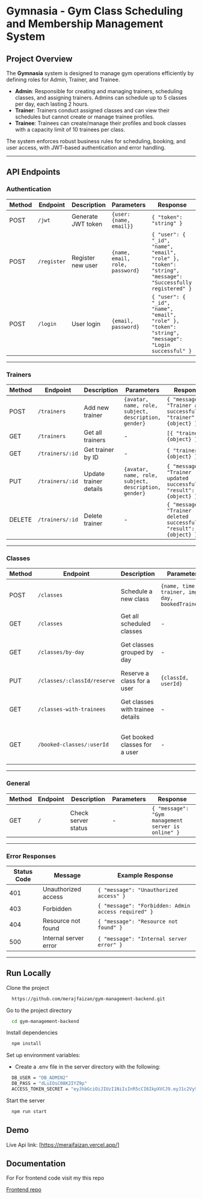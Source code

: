 # Gymnasia - Gym Class Scheduling and Membership Management System

## Project Overview

The **Gymnasia** system is designed to manage gym operations efficiently by defining roles for Admin, Trainer, and Trainee.

- **Admin**: Responsible for creating and managing trainers, scheduling classes, and assigning trainers. Admins can schedule up to 5 classes per day, each lasting 2 hours.
- **Trainer**: Trainers conduct assigned classes and can view their schedules but cannot create or manage trainee profiles.
- **Trainee**: Trainees can create/manage their profiles and book classes with a capacity limit of 10 trainees per class.

The system enforces robust business rules for scheduling, booking, and user access, with JWT-based authentication and error handling.

---

## **API Endpoints**

### **Authentication**

| Method | Endpoint    | Description        | Parameters                      | Response                                                                                                  |
| ------ | ----------- | ------------------ | ------------------------------- | --------------------------------------------------------------------------------------------------------- |
| POST   | `/jwt`      | Generate JWT token | `{user: {name, email}}`         | `{ "token": "string" }`                                                                                   |
| POST   | `/register` | Register new user  | `{name, email, role, password}` | `{ "user": { "_id", "name", "email", "role" }, "token": "string", "message": "Successfully registered" }` |
| POST   | `/login`    | User login         | `{email, password}`             | `{ "user": { "_id", "name", "email", "role" }, "token": "string", "message": "Login successful" }`        |

---

### **Trainers**

| Method | Endpoint        | Description            | Parameters                                           | Response                                                            |
| ------ | --------------- | ---------------------- | ---------------------------------------------------- | ------------------------------------------------------------------- |
| POST   | `/trainers`     | Add new trainer        | `{avatar, name, role, subject, description, gender}` | `{ "message": "Trainer added successfully", "trainer": {object} }`  |
| GET    | `/trainers`     | Get all trainers       | -                                                    | `[{ "trainer": {object} }]`                                         |
| GET    | `/trainers/:id` | Get trainer by ID      | -                                                    | `{ "trainer": {object} }`                                           |
| PUT    | `/trainers/:id` | Update trainer details | `{avatar, name, role, subject, description, gender}` | `{ "message": "Trainer updated successfully", "result": {object} }` |
| DELETE | `/trainers/:id` | Delete trainer         | -                                                    | `{ "message": "Trainer deleted successfully", "result": {object} }` |

---

### **Classes**

| Method | Endpoint                    | Description                      | Parameters                                        | Response                                                                      |
| ------ | --------------------------- | -------------------------------- | ------------------------------------------------- | ----------------------------------------------------------------------------- |
| POST   | `/classes`                  | Schedule a new class             | `{name, time, trainer, img, day, bookedTrainees}` | `{ "message": "Class scheduled successfully", "result": {object} }`           |
| GET    | `/classes`                  | Get all scheduled classes        | -                                                 | `[{ "class": {object} }]`                                                     |
| GET    | `/classes/by-day`           | Get classes grouped by day       | -                                                 | `{ "day": [{ "class": {object}, "trainer": {object} }] }`                     |
| PUT    | `/classes/:classId/reserve` | Reserve a class for a user       | `{classId, userId}`                               | `{ "message": "Class reserved successfully" }`                                |
| GET    | `/classes-with-trainees`    | Get classes with trainee details | -                                                 | `[{ "class": {object}, "bookedTrainees": [{ "user": {object} }] }]`           |
| GET    | `/booked-classes/:userId`   | Get booked classes for a user    | -                                                 | `[{ "class": {object}, "trainer": { "name": "string", "email": "string" } }]` |

---

### **General**

| Method | Endpoint | Description         | Parameters | Response                                           |
| ------ | -------- | ------------------- | ---------- | -------------------------------------------------- |
| GET    | `/`      | Check server status | -          | `{ "message": "Gym management server is online" }` |

---

### **Error Responses**

| Status Code | Message               | Example Response                                    |
| ----------- | --------------------- | --------------------------------------------------- |
| 401         | Unauthorized access   | `{ "message": "Unauthorized access" }`              |
| 403         | Forbidden             | `{ "message": "Forbidden: Admin access required" }` |
| 404         | Resource not found    | `{ "message": "Resource not found" }`               |
| 500         | Internal server error | `{ "message": "Internal server error" }`            |

---

## Run Locally

Clone the project

```bash
  https://github.com/merajfaizan/gym-management-backend.git
```

Go to the project directory

```bash
  cd gym-management-backend
```

Install dependencies

```bash
  npm install
```

Set up environment variables:

- Create a .env file in the server directory with the following:

```bash
  DB_USER = "DB_ADMIN2"
  DB_PASS = "dLuIOsC08K2IYZ9p"
  ACCESS_TOKEN_SECRET = "eyJhbGciOiJIUzI1NiIsInR5cCI6IkpXVCJ9.eyJ1c2VySWQiOiIxMjM0NSIsInVzZXJuYW1lIjoiZXhhbXBsZVVzZXIiLCJpYXQiOjE2NTk1MjI3NjYsImV4cCI6MTY1OTUyMzE2Nn0.s8qDbfEj6Gz8oZ0Fys96J7gHo_5zKRYgD6pQwHlP9Yk"


```

Start the server

```bash
  npm run start
```

## Demo

Live Api link: [https://merajfaizan.vercel.app/]

## Documentation

For For frontend code visit my this repo

[Frontend repo](https://github.com/merajfaizan/gym-management-frontend)
